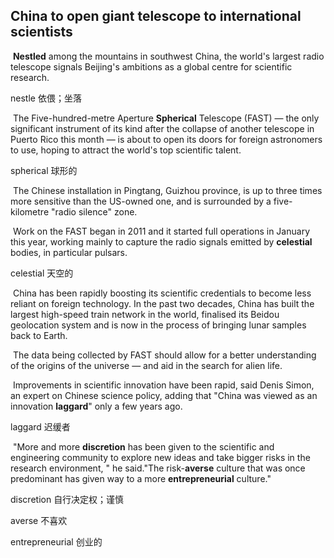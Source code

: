 ## China to open giant telescope to international scientists

​		**Nestled** among the mountains in southwest China, the world's largest radio telescope signals Beijing's ambitions as a global centre for scientific research.

nestle  依偎；坐落

​		The Five-hundred-metre Aperture **Spherical** Telescope (FAST) — the only significant instrument of its kind after the collapse of another telescope in Puerto Rico this month — is about to open its doors for foreign astronomers to use, hoping to attract the world's top scientific talent.

spherical  球形的

​		The Chinese installation in Pingtang, Guizhou province, is up to three times more sensitive than the US-owned one, and is surrounded by a five-kilometre "radio silence" zone.

​		Work on the FAST began in 2011 and it started full operations in January this year, working mainly to capture the radio signals emitted by **celestial** bodies, in particular pulsars.

celestial  天空的

​		China has been rapidly boosting its scientific credentials to become less reliant on foreign technology. In the past two decades, China has built the largest high-speed train network in the world, finalised its Beidou geolocation system and is now in the process of bringing lunar samples back to Earth.

​		The data being collected by FAST should allow for a better understanding of the origins of the universe — and aid in the search for alien life.

​		Improvements in scientific innovation have been rapid, said Denis Simon, an expert on Chinese science policy, adding that "China was viewed as an innovation **laggard**" only a few years ago.

laggard  迟缓者

​		"More and more **discretion** has been given to the scientific and engineering community to explore new ideas and take bigger risks in the research environment, " he said."The risk-**averse** culture that was once predominant has given way to a more **entrepreneurial** culture."

discretion  自行决定权；谨慎

averse  不喜欢

entrepreneurial  创业的